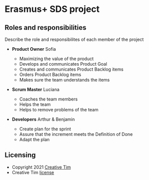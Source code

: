 # Erasmus+ SDS project

## Roles and responsibilities

Describe the role and responsibilites of each member of the project

- **Product Owner** Sofia
  - Maximizing the value of the product
  - Develops and communicates Product Goal
  - Creates and communicates Product Backlog items
  - Orders Product Backlog items
  - Makes sure the team understands the items

- **Scrum Master** Luciana
  - Coaches the team members
  - Helps the team
  - Helps to remove problems of the team

- **Developers** Arthur & Benjamin
  - Create plan for the sprint
  - Assure that the increment meets the Definition of Done
  - Adapt the plan

## Licensing

- Copyright 2021 [Creative Tim](https://www.creative-tim.com?ref=readme-suds)
- Creative Tim [license](https://www.creative-tim.com/license?ref=readme-suds)
